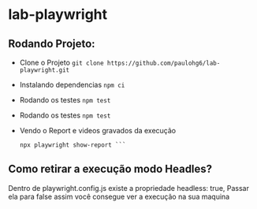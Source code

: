 # lab-playwright

## Rodando Projeto:

- Clone o Projeto
  `git clone https://github.com/paulohg6/lab-playwright.git`

- Instalando dependencias
  ``` npm ci ```

- Rodando os testes
  ```npm test```

- Rodando os testes
  ```npm test```

- Vendo o Report e videos gravados da execução
  ```Tem que se executado pos o teste.
  npx playwright show-report ```

## Como retirar a execução modo Headles?

Dentro de playwright.config.js existe a propriedade  headless: true, Passar ela para false assim você consegue ver a execução na sua maquina

  
  
